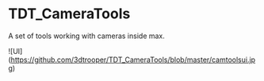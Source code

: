 # TDT_CameraTools
A set of tools working with cameras inside max.


![UI] (https://github.com/3dtrooper/TDT_CameraTools/blob/master/camtoolsui.jpg)


